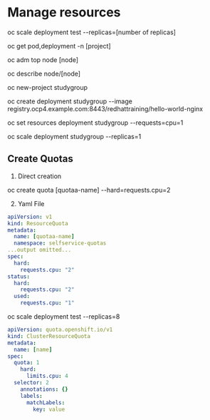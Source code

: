# Manage resources

oc scale deployment test --replicas=[number of replicas]

oc get pod,deployment -n [project]

oc adm top node [node]

oc describe node/[node]

oc new-project studygroup

oc create deployment studygroup --image registry.ocp4.example.com:8443/redhattraining/hello-world-nginx

oc set resources deployment studygroup --requests=cpu=1

oc scale deployment studygroup --replicas=1

## Create Quotas

1. Direct creation

oc create quota [quotaa-name] --hard=requests.cpu=2

2. Yaml File

```quota.yaml
apiVersion: v1
kind: ResourceQuota
metadata:
  name: [quotaa-name]
  namespace: selfservice-quotas
...output omitted...
spec:
  hard:
    requests.cpu: "2"
status:
  hard:
    requests.cpu: "2"
  used:
    requests.cpu: "1"
```

oc scale deployment test --replicas=8


```cluster-quota.yaml
apiVersion: quota.openshift.io/v1
kind: ClusterResourceQuota
metadata:
  name: [name]
spec:
  quota: 1
    hard:
      limits.cpu: 4
  selector: 2
    annotations: {}
    labels:
      matchLabels:
        key: value
```
